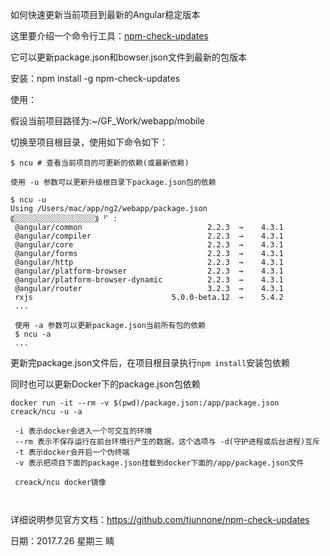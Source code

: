 如何快速更新当前项目到最新的Angular稳定版本



这里要介绍一个命令行工具：[npm-check-updates](https://github.com/tjunnone/npm-check-updates)

它可以更新package.json和bowser.json文件到最新的包版本



安装：npm install -g npm-check-updates



使用：

假设当前项目路径为:~/GF_Work/webapp/mobile

切换至项目根目录，使用如下命令如下：

```
$ ncu # 查看当前项目的可更新的依赖(或最新依赖)

使用 -u 参数可以更新升级根目录下package.json包的依赖

$ ncu -u
Using /Users/mac/app/ng2/webapp/package.json
⸨░░░░░░░░░░░░░░░░░░⸩ ⠋ :
 @angular/common                            2.2.3  →    4.3.1
 @angular/compiler                          2.2.3  →    4.3.1
 @angular/core                              2.2.3  →    4.3.1
 @angular/forms                             2.2.3  →    4.3.1
 @angular/http                              2.2.3  →    4.3.1
 @angular/platform-browser                  2.2.3  →    4.3.1
 @angular/platform-browser-dynamic          2.2.3  →    4.3.1
 @angular/router                            3.2.3  →    4.3.1
 rxjs                               5.0.0-beta.12  →    5.4.2
 ...
 
 使用 -a 参数可以更新package.json当前所有包的依赖
 $ ncu -a
 ...
```

更新完package.json文件后，在项目根目录执行```npm install```安装包依赖



同时也可以更新Docker下的package.json包依赖

```
docker run -it --rm -v $(pwd)/package.json:/app/package.json creack/ncu -u -a

 -i 表示docker会进入一个可交互的环境
 --rm 表示不保存运行在前台环境行产生的数据，这个选项与 -d(守护进程或后台进程)互斥
 -t 表示docker会开启一个伪终端
 -v 表示把项目下面的package.json挂载到docker下面的/app/package.json文件
 
 creack/ncu docker镜像
 
 
```

详细说明参见官方文档：https://github.com/tjunnone/npm-check-updates



日期：2017.7.26 星期三 睛